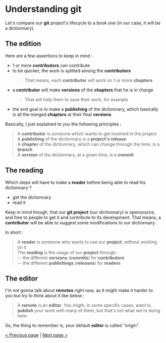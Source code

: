 
# Understanding git

Let's compare our **git** project's lifecycle to a book one (in our case, it will be a dictionnary).

## The __edition__

Here are a few assertions to keep in mind :
- 1 or more __contributors__ can contribute
- to be quicker, the work is splitted among the __contributors__
  > That means, each __contributor__ will work on 1 or more __chapters__
- a __contributor__ will make __versions__ of the __chapters__ that he is in charge
  > That will help them to save their work, for example
- the end goal is to make a __publishing__ of the dictionnary, which basically is all the merged __chapters__ at their final __versions__ 

Basically, I just explained to you the following principles :
> A __contributor__ is someone which wants to get involved in the project   
> A __publishing__ of the dictionnary is a **project's release**    
> A __chapter__ of the dictionnary, which can change through the time, is a **branch**    
> A __version__ of the dictionnary, at a given time, is a **commit**    

## The __reading__

Which steps will have to make a __reader__ before being able to read his dictionnary ?
- get the dictionnary
- read it

Keep in mind though, that our **git project** (our dictionnary) is opensource, and free to people to get it and contribute to its development.
That means, a __contributor__ will be able to suggest some modifications to our dictionnary.

In short :
> A __reader__ is someone who wants to use our **project**, without working on it    
> The __reading__ is the usage of our **project** through :    
> -- the different __versions__ (**commits**) for __contributors__    
> -- the different __publishings__ (**releases**) for __readers__    

## The __editor__

I'm not gonna talk about **remotes** right now, as it might make it harder to you but try to think about it like below :
> A **remote** is an __editor__. You migth, in some specific cases, want to __publish__ your work with many of them, but that's not what we're doing here.

So, the thing to remember is, your default __editor__ is called "origin".

[< Previous page](/README.md) | [Next page >](/doc/2-commands.md) 
